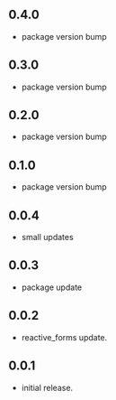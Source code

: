 ## 0.4.0

* package version bump

## 0.3.0

* package version bump

## 0.2.0

* package version bump

## 0.1.0

* package version bump

## 0.0.4

* small updates

## 0.0.3

* package update

## 0.0.2

* reactive_forms update.

## 0.0.1

* initial release.
